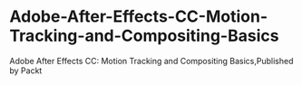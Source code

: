 # Adobe-After-Effects-CC-Motion-Tracking-and-Compositing-Basics
Adobe After Effects CC: Motion Tracking and Compositing Basics,Published by Packt
